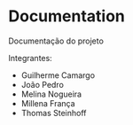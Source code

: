 # Documentation
Documentação do projeto

Integrantes:
- Guilherme Camargo
- João Pedro
- Melina Nogueira
- Millena França
- Thomas Steinhoff
